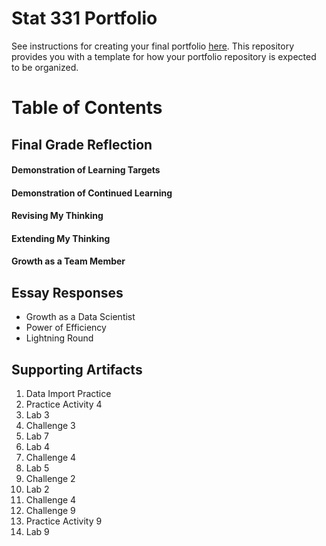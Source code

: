 # Stat 331 Portfolio

See instructions for creating your final portfolio [here](https://docs.google.com/document/d/11iHZbvXWEjcpJpBQ_O5wpYlVkPfmcyQFgBFqKMlVjg4/edit?usp=sharing). This repository provides you with a template for how your portfolio repository is expected to be organized. 

# Table of Contents 

## Final Grade Reflection

#### Demonstration of Learning Targets

#### Demonstration of Continued Learning

#### Revising My Thinking

#### Extending My Thinking

#### Growth as a Team Member

## Essay Responses

* Growth as a Data Scientist
* Power of Efficiency
* Lightning Round

## Supporting Artifacts 

1. Data Import Practice
2. Practice Activity 4
3. Lab 3
4. Challenge 3
5. Lab 7
6. Lab 4 
7. Challenge 4
8. Lab 5
9. Challenge 2
10. Lab 2
11. Challenge 4
12. Challenge 9
13. Practice Activity 9
14. Lab 9
